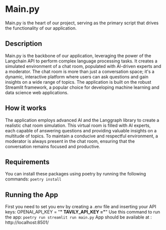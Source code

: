# Main.py

Main.py is the heart of our project, serving as the primary script that drives the functionality of our application.

## Description

Main.py is the backbone of our application, leveraging the power of the Langchain API to perform complex language processing tasks. It creates a simulated environment of a chat room, populated with AI-driven experts and a moderator. The chat room is more than just a conversation space; it's a dynamic, interactive platform where users can ask questions and gain insights on a wide range of topics. The application is built on the robust Streamlit framework, a popular choice for developing machine learning and data science web applications.

## How it works

The application employs advanced AI and the Langgraph library to create a realistic chat room simulation. This virtual room is filled with AI experts, each capable of answering questions and providing valuable insights on a multitude of topics. To maintain a conducive and respectful environment, a moderator is always present in the chat room, ensuring that the conversation remains focused and productive.

## Requirements

You can install these packages using poetry by running the following commands: `poetry install` 


## Running the App
First you need to set you env by creating a .env file and inserting your API keys:
OPENAI_API_KEY = "**"
TAVILY_API_KEY ="**"
Use this command to run the app: `poetry run streamlit run main.py`
App should be available at : http://localhost:8501/

